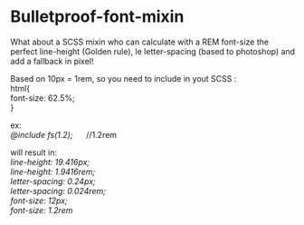 Bulletproof-font-mixin
======================

What about a SCSS mixin who can calculate with a REM font-size the perfect line-height (Golden rule), le letter-spacing (based to photoshop) and add a fallback in pixel!

Based on 10px = 1rem, so you need to include in yout SCSS :<br>
html{<br>
  font-size: 62.5%;<br>
}<br>

ex:  <br>
*@include fs(1.2);* &nbsp;&nbsp;&nbsp;&nbsp; //1.2rem

will result in:<br>
*line-height: 19.416px;*<br>
*line-height: 1.9416rem;*<br>
*letter-spacing: 0.24px;*<br>
*letter-spacing: 0.024rem;*<br>
*font-size: 12px;*<br>
*font-size: 1.2rem*


